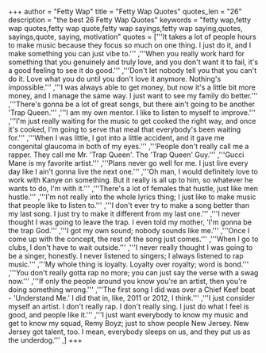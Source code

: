 +++
author = "Fetty Wap"
title = "Fetty Wap Quotes"
quotes_len = "26"
description = "the best 26 Fetty Wap Quotes"
keywords = "fetty wap,fetty wap quotes,fetty wap quote,fetty wap sayings,fetty wap saying,quotes, sayings,quote, saying, motivation"
quotes = ['''It takes a lot of people hours to make music because they focus so much on one thing. I just do it, and I make something you can just vibe to.''' ,'''When you really work hard for something that you genuinely and truly love, and you don't want it to fail, it's a good feeling to see it do good.''' ,'''Don't let nobody tell you that you can't do it. Love what you do until you don't love it anymore. Nothing's impossible.''' ,'''I was always able to get money, but now it's a little bit more money, and I manage the same way. I just want to see my family do better.''' ,'''There's gonna be a lot of great songs, but there ain't going to be another 'Trap Queen.''' ,'''I am my own mentor. I like to listen to myself to improve.''' ,'''I'm just really waiting for the music to get cooked the right way, and once it's cooked, I'm going to serve that meal that everybody's been waiting for.''' ,'''When I was little, I got into a little accident, and it gave me congenital glaucoma in both of my eyes.''' ,'''People don't really call me a rapper. They call me Mr. 'Trap Queen'. The 'Trap Queen' Guy.''' ,'''Gucci Mane is my favorite artist.''' ,'''Plans never go well for me. I just live every day like I ain't gonna live the next one.''' ,'''Oh man, I would definitely love to work with Kanye on something. But it really is all up to him, so whatever he wants to do, I'm with it.''' ,'''There's a lot of females that hustle, just like men hustle.''' ,'''I'm not really into the whole lyrics thing; I just like to make music that people like to listen to.''' ,'''I don't ever try to make a song better than my last song. I just try to make it different from my last one.''' ,'''I never thought I was going to leave the trap. I even told my mother, 'I'm gonna be the trap God.''' ,'''I got my own sound; nobody sounds like me.''' ,'''Once I come up with the concept, the rest of the song just comes.''' ,'''When I go to clubs, I don't have to wait outside.''' ,'''I never really thought I was going to be a singer, honestly. I never listened to singers; I always listened to rap music.''' ,'''My whole thing is loyalty. Loyalty over royalty; word is bond.''' ,'''You don't really gotta rap no more; you can just say the verse with a swag now.''' ,'''If only the people around you know you're an artist, then you're doing something wrong.''' ,'''The first song I did was over a Chief Keef beat - 'Understand Me.' I did that in, like, 2011 or 2012, I think.''' ,'''I just consider myself an artist. I don't really rap. I don't really sing. I just do what I feel is good, and people like it.''' ,'''I just want everybody to know my music and get to know my squad, Remy Boyz; just to show people New Jersey. New Jersey got talent, too. I mean, everybody sleeps on us, and they put us as the underdog.''' ,]
+++